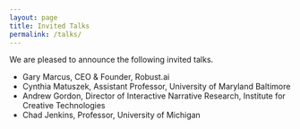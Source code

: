 ```yaml
---
layout: page
title: Invited Talks
permalink: /talks/
---
```


We are pleased to announce the following invited talks.

- Gary Marcus, CEO & Founder, Robust.ai
- Cynthia Matuszek, Assistant Professor, University of Maryland Baltimore
- Andrew Gordon, Director of Interactive Narrative Research, Institute for Creative Technologies
- Chad Jenkins, Professor, University of Michigan
